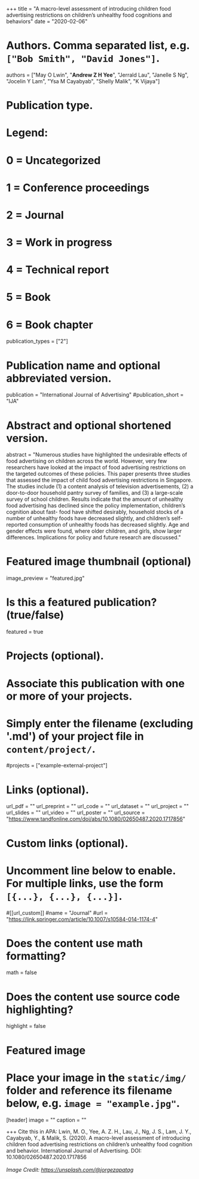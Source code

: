 +++
title = "A macro-level assessment of introducing children food advertising restrictions on children’s unhealthy food cognitions and behaviors"
date = "2020-02-06"

# Authors. Comma separated list, e.g. `["Bob Smith", "David Jones"]`.

authors = ["May O Lwin", "**Andrew Z H Yee**", "Jerrald Lau", "Janelle S Ng", "Jocelin Y Lam", "Ysa M Cayabyab", "Shelly Malik", "K Vijaya"]

# Publication type.
# Legend:
# 0 = Uncategorized
# 1 = Conference proceedings
# 2 = Journal
# 3 = Work in progress
# 4 = Technical report
# 5 = Book
# 6 = Book chapter
publication_types = ["2"]

# Publication name and optional abbreviated version.
publication = "International Journal of Advertising"
#publication_short = "IJA"

# Abstract and optional shortened version.

abstract = "Numerous studies have highlighted the undesirable effects of food advertising on children across the world. However, very few researchers have looked at the impact of food advertising restrictions on the targeted outcomes of these policies. This paper presents three studies that assessed the impact of child food advertising restrictions in Singapore. The studies include (1) a content analysis of television advertisements, (2) a door-to-door household pantry survey of families, and (3) a large-scale survey of school children. Results indicate that the amount of unhealthy food advertising has declined since the policy implementation, children’s cognition about fast- food have shifted desirably, household stocks of a number of unhealthy foods have decreased slightly, and children’s self-reported consumption of unhealthy foods has decreased slightly. Age and gender effects were found, where older children, and girls, show larger differences. Implications for policy and future research are discussed."

# Featured image thumbnail (optional)
image_preview = "featured.jpg"

# Is this a featured publication? (true/false)
featured = true

# Projects (optional).
#   Associate this publication with one or more of your projects.
#   Simply enter the filename (excluding '.md') of your project file in `content/project/`.
#projects = ["example-external-project"]

# Links (optional).
url_pdf = ""
url_preprint = ""
url_code = ""
url_dataset = ""
url_project = ""
url_slides = ""
url_video = ""
url_poster = ""
url_source = "https://www.tandfonline.com/doi/abs/10.1080/02650487.2020.1717856"

# Custom links (optional).
#   Uncomment line below to enable. For multiple links, use the form `[{...}, {...}, {...}]`.
#[[url_custom]]
#name = "Journal"
#url = "https://link.springer.com/article/10.1007/s10584-014-1174-4"

# Does the content use math formatting?
math = false

# Does the content use source code highlighting?
highlight = false
  
# Featured image
# Place your image in the `static/img/` folder and reference its filename below, e.g. `image = "example.jpg"`.
[header]
image = ""
caption = ""

+++
Cite this in APA: Lwin, M. O., Yee, A. Z. H., Lau, J., Ng, J. S., Lam, J. Y., Cayabyab, Y., & Malik, S. (2020). A macro-level assessment of introducing children food advertising restrictions on children’s unhealthy food cognition and behavior. International Journal of Advertising. DOI: 10.1080/02650487.2020.1717856
<br/>
<br/>
*Image Credit: https://unsplash.com/@jorgezapatag*

